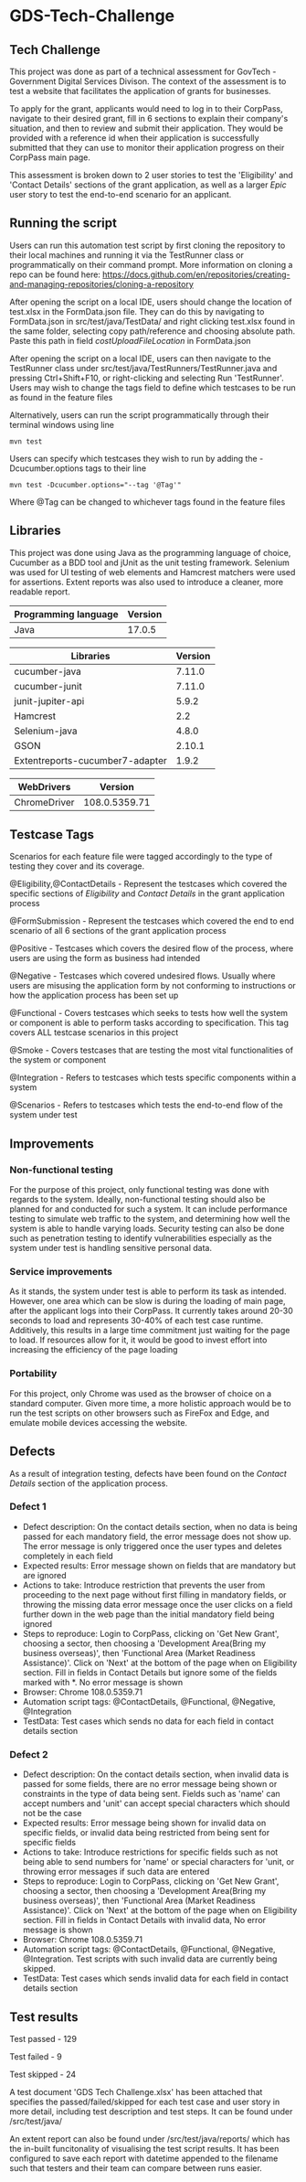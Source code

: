 # GDS-Tech-Challenge

## Tech Challenge
This project was done as part of a technical assessment for GovTech - Government Digital Services Divison. The context of the assessment is to test a website that facilitates the application of grants for businesses. 

To apply for the grant, applicants would need to log in to their CorpPass, navigate to their desired grant, fill in 6 sections to explain their company's situation, and then to review and submit their application. They would be provided with a reference id when their application is successfully submitted that they can use to monitor their application progress on their CorpPass main page.

This assessment is broken down to 2 user stories to test the 'Eligibility' and 'Contact Details' sections of the grant application, as well as a larger *Epic* user story to test the end-to-end scenario for an applicant.

## Running the script
Users can run this automation test script by first cloning the repository to their local machines and running it via the TestRunner class or programmatically on their command prompt. More information on cloning a repo can be found here: https://docs.github.com/en/repositories/creating-and-managing-repositories/cloning-a-repository

After opening the script on a local IDE, users should change the location of test.xlsx in the FormData.json file. They can do this by navigating to FormData.json in src/test/java/TestData/ and right clicking test.xlsx found in the same folder, selecting copy path/reference and choosing absolute path. Paste this path in field *costUploadFileLocation* in FormData.json

After opening the script on a local IDE, users can then navigate to the TestRunner class under src/test/java/TestRunners/TestRunner.java and pressing Ctrl+Shift+F10, or right-clicking and selecting Run 'TestRunner'. Users may wish to change the tags field to define which testcases to be run as found in the feature files

Alternatively, users can run the script programmatically through their terminal windows using line 

```
mvn test 
```


Users can specify which testcases they wish to run by adding the -Dcucumber.options tags to their line
```
mvn test -Dcucumber.options="--tag '@Tag'"
```
Where @Tag can be changed to whichever tags found in the feature files

## Libraries
This project was done using Java as the programming language of choice, Cucumber as a BDD tool and jUnit as the unit testing framework. Selenium was used for UI testing of web elements and Hamcrest matchers were used for assertions. Extent reports was also used to introduce a cleaner, more readable report.

| Programming language | Version |
| --- | --- |
| Java | 17.0.5 |

| Libraries | Version |
| --- | --- |
| cucumber-java | 7.11.0 |
| cucumber-junit | 7.11.0 |
| junit-jupiter-api | 5.9.2 |
| Hamcrest | 2.2 |
| Selenium-java | 4.8.0 |
| GSON | 2.10.1 |
| Extentreports-cucumber7-adapter | 1.9.2 |

| WebDrivers | Version |
| --- | --- |
| ChromeDriver | 108.0.5359.71 |

## Testcase Tags
Scenarios for each feature file were tagged accordingly to the type of testing they cover and its coverage.

@Eligibility,@ContactDetails - Represent the testcases which covered the specific sections of *Eligibility* and *Contact Details* in the grant application process

@FormSubmission - Represent the testcases which covered the end to end scenario of all 6 sections of the grant application process

@Positive - Testcases which covers the desired flow of the process, where users are using the form as business had intended

@Negative - Testcases which covered undesired flows. Usually where users are misusing the application form by not conforming to instructions or how the application process has been set up

@Functional - Covers testcases which seeks to tests how well the system or component is able to perform tasks according to specification. This tag covers ALL testcase scenarios in this project

@Smoke - Covers testcases that are testing the most vital functionalities of the system or component

@Integration - Refers to testcases which tests specific components within a system

@Scenarios - Refers to testcases which tests the end-to-end flow of the system under test

## Improvements
### Non-functional testing
For the purpose of this project, only functional testing was done with regards to the system. Ideally, non-functional testing should also be planned for and conducted for such a system. It can include performance testing to simulate web traffic to the system, and determining how well the system is able to handle varying loads. Security testing can also be done such as penetration testing to identify vulnerabilities especially as the system under test is handling sensitive personal data.


### Service improvements
As it stands, the system under test is able to perform its task as intended. However, one area which can be slow is during the loading of main page, after the applicant logs into their CorpPass. It currently takes around 20-30 seconds to load and represents 30-40% of each test case runtime. Additively, this results in a large time commitment just waiting for the page to load. If resources allow for it, it would be good to invest effort into increasing the efficiency of the page loading

### Portability
For this project, only Chrome was used as the browser of choice on a standard computer. Given more time, a more holistic approach would be to run the test scripts on other browsers such as FireFox and Edge, and emulate mobile devices accessing the website. 


## Defects
As a result of integration testing, defects have been found on the *Contact Details* section of the application process. 
### Defect 1
+ Defect description: On the contact details section, when no data is being passed for each mandatory field, the error message does not show up. The error message is only triggered once the user types and deletes completely in each field
+ Expected results: Error message shown on fields that are mandatory but are ignored
+ Actions to take: Introduce restriction that prevents the user from proceeding to the next page without first filling in mandatory fields, or throwing the missing data error message once the user clicks on a field further down in the web page than the initial mandatory field being ignored
+ Steps to reproduce: Login to CorpPass, clicking on 'Get New Grant', choosing a sector, then choosing a 'Development Area(Bring my business overseas)', then 'Functional Area (Market Readiness Assistance)'. Click on 'Next' at the bottom of the page when on Eligibility section. Fill in fields in Contact Details but ignore some of the fields marked with *. No error message is shown
+ Browser: Chrome 108.0.5359.71
+ Automation script tags: @ContactDetails, @Functional, @Negative, @Integration
+ TestData: Test cases which sends no data for each field in contact details section

### Defect 2
+ Defect description: On the contact details section, when invalid data is passed for some fields, there are no error message being shown or constraints in the type of data being sent. Fields such as 'name' can accept numbers and 'unit' can accept special characters which should not be the case
+ Expected results: Error message being shown for invalid data on specific fields, or invalid data being restricted from being sent for specific fields
+ Actions to take: Introduce restrictions for specific fields such as not being able to send numbers for 'name' or special characters for 'unit, or throwing error messages if such data are entered
+ Steps to reproduce: Login to CorpPass, clicking on 'Get New Grant', choosing a sector, then choosing a 'Development Area(Bring my business overseas)', then 'Functional Area (Market Readiness Assistance)'. Click on 'Next' at the bottom of the page when on Eligibility section. Fill in fields in Contact Details with invalid data, No error message is shown
+ Browser: Chrome 108.0.5359.71
+ Automation script tags: @ContactDetails, @Functional, @Negative, @Integration. Test scripts with such invalid data are currently being skipped.
+ TestData: Test cases which sends invalid data for each field in contact details section


## Test results
Test passed - 129

Test failed - 9

Test skipped - 24

A test document 'GDS Tech Challenge.xlsx' has been attached that specifies the passed/failed/skipped for each test case and user story in more detail, including test description and test steps. It can be found under /src/test/java/

An extent report can also be found under /src/test/java/reports/ which has the in-built funcitonality of visualising the test script results. It has been configured to save each report with datetime appended to the filename such that testers and their team can compare between runs easier.
